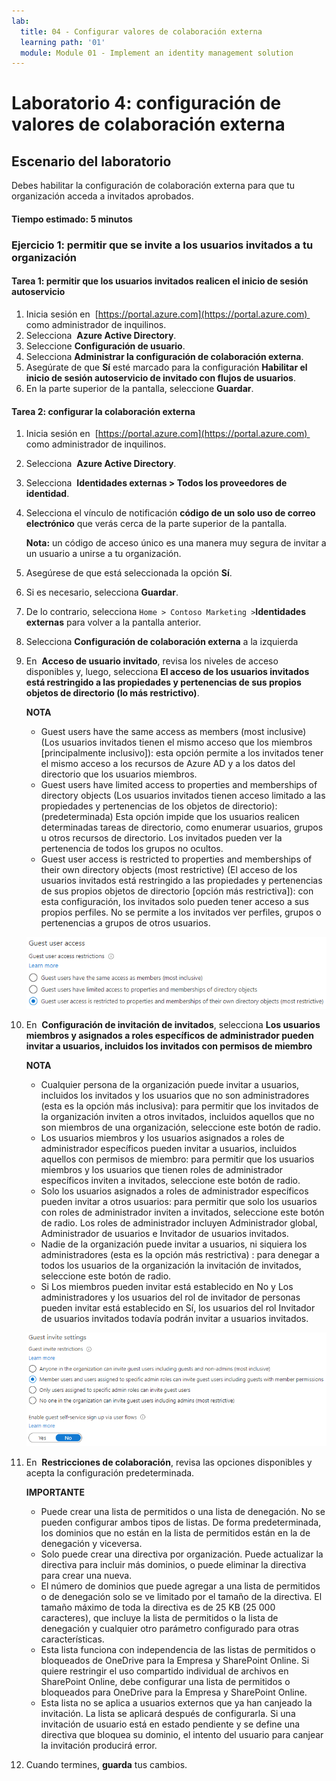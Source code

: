 ```yaml
---
lab:
  title: 04 - Configurar valores de colaboración externa
  learning path: '01'
  module: Module 01 - Implement an identity management solution
---
```


# Laboratorio 4: configuración de valores de colaboración externa

## Escenario del laboratorio

Debes habilitar la configuración de colaboración externa para que tu organización acceda a invitados aprobados.

#### Tiempo estimado: 5 minutos

### Ejercicio 1: permitir que se invite a los usuarios invitados a tu organización

#### Tarea 1: permitir que los usuarios invitados realicen el inicio de sesión autoservicio

1. Inicia sesión en  [https://portal.azure.com](https://portal.azure.com)  como administrador de inquilinos.
2. Selecciona  **Azure Active Directory**.
3. Seleccione **Configuración de usuario**.
4. Selecciona **Administrar la configuración de colaboración externa**.
5. Asegúrate de que **Sí** esté marcado para la configuración **Habilitar el inicio de sesión autoservicio de invitado con flujos de usuarios**.
6. En la parte superior de la pantalla, seleccione **Guardar**.

#### Tarea 2: configurar la colaboración externa

1. Inicia sesión en  [https://portal.azure.com](https://portal.azure.com)  como administrador de inquilinos.
2. Selecciona  **Azure Active Directory**.
3. Selecciona  **Identidades externas > Todos los proveedores de identidad**.
4. Selecciona el vínculo de notificación **código de un solo uso de correo electrónico** que verás cerca de la parte superior de la pantalla.

    **Nota:** un código de acceso único es una manera muy segura de invitar a un usuario a unirse a tu organización.
    
5. Asegúrese de que está seleccionada la opción **Sí**.
6. Si es necesario, selecciona **Guardar**.
7. De lo contrario, selecciona `Home > Contoso Marketing >`**Identidades externas** para volver a la pantalla anterior.
8. Selecciona **Configuración de colaboración externa** a la izquierda

9. En  **Acceso de usuario invitado**, revisa los niveles de acceso disponibles y, luego, selecciona **El acceso de los usuarios invitados está restringido a las propiedades y pertenencias de sus propios objetos de directorio (lo más restrictivo)**.

    **NOTA**
    - Guest users have the same access as members (most inclusive) (Los usuarios invitados tienen el mismo acceso que los miembros [principalmente inclusivo]): esta opción permite a los invitados tener el mismo acceso a los recursos de Azure AD y a los datos del directorio que los usuarios miembros.
    - Guest users have limited access to properties and memberships of directory objects (Los usuarios invitados tienen acceso limitado a las propiedades y pertenencias de los objetos de directorio): (predeterminada) Esta opción impide que los usuarios realicen determinadas tareas de directorio, como enumerar usuarios, grupos u otros recursos de directorio. Los invitados pueden ver la pertenencia de todos los grupos no ocultos.
    - Guest user access is restricted to properties and memberships of their own directory objects (most restrictive) (El acceso de los usuarios invitados está restringido a las propiedades y pertenencias de sus propios objetos de directorio [opción más restrictiva]): con esta configuración, los invitados solo pueden tener acceso a sus propios perfiles. No se permite a los invitados ver perfiles, grupos o pertenencias a grupos de otros usuarios.

    ![Imagen de pantalla que muestra las opciones de restricción de acceso de usuario invitado](./media/lp1-mod3-guest-user-access-restrictions.png)

10. En  **Configuración de invitación de invitados**, selecciona **Los usuarios miembros y asignados a roles específicos de administrador pueden invitar a usuarios, incluidos los invitados con permisos de miembro**

    **NOTA**
    - Cualquier persona de la organización puede invitar a usuarios, incluidos los invitados y los usuarios que no son administradores (esta es la opción más inclusiva): para permitir que los invitados de la organización inviten a otros invitados, incluidos aquellos que no son miembros de una organización, seleccione este botón de radio.
    - Los usuarios miembros y los usuarios asignados a roles de administrador específicos pueden invitar a usuarios, incluidos aquellos con permisos de miembro: para permitir que los usuarios miembros y los usuarios que tienen roles de administrador específicos inviten a invitados, seleccione este botón de radio.
    - Solo los usuarios asignados a roles de administrador específicos pueden invitar a otros usuarios: para permitir que solo los usuarios con roles de administrador inviten a invitados, seleccione este botón de radio. Los roles de administrador incluyen Administrador global, Administrador de usuarios e Invitador de usuarios invitados.
    - Nadie de la organización puede invitar a usuarios, ni siquiera los administradores (esta es la opción más restrictiva) : para denegar a todos los usuarios de la organización la invitación de invitados, seleccione este botón de radio.
    - Si Los miembros pueden invitar está establecido en No y Los administradores y los usuarios del rol de invitador de personas pueden invitar está establecido en Sí, los usuarios del rol Invitador de usuarios invitados todavía podrán invitar a usuarios invitados.

    ![Imagen de pantalla que muestra la configuración de invitación del invitado con la opción Los invitados pueden invitar en No y resaltada](./media/lp1-mod3-guest-user-invite-settings.png)

11. En  **Restricciones de colaboración**, revisa las opciones disponibles y acepta la configuración predeterminada.

    **IMPORTANTE**
    - Puede crear una lista de permitidos o una lista de denegación. No se pueden configurar ambos tipos de listas. De forma predeterminada, los dominios que no están en la lista de permitidos están en la de denegación y viceversa.
    - Solo puede crear una directiva por organización. Puede actualizar la directiva para incluir más dominios, o puede eliminar la directiva para crear una nueva.
    - El número de dominios que puede agregar a una lista de permitidos o de denegación solo se ve limitado por el tamaño de la directiva. El tamaño máximo de toda la directiva es de 25 KB (25 000 caracteres), que incluye la lista de permitidos o la lista de denegación y cualquier otro parámetro configurado para otras características.
    - Esta lista funciona con independencia de las listas de permitidos o bloqueados de OneDrive para la Empresa y SharePoint Online. Si quiere restringir el uso compartido individual de archivos en SharePoint Online, debe configurar una lista de permitidos o bloqueados para OneDrive para la Empresa y SharePoint Online.
    - Esta lista no se aplica a usuarios externos que ya han canjeado la invitación. La lista se aplicará después de configurarla. Si una invitación de usuario está en estado pendiente y se define una directiva que bloquea su dominio, el intento del usuario para canjear la invitación producirá error.

12. Cuando termines, **guarda** tus cambios.
